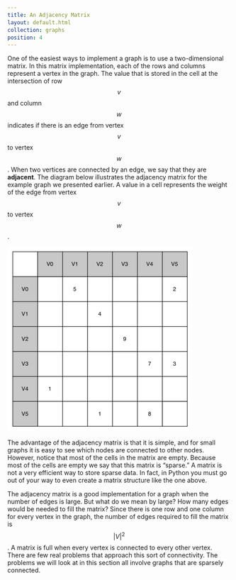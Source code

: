 ```yaml
---
title: An Adjacency Matrix
layout: default.html
collection: graphs
position: 4
---
```


One of the easiest ways to implement a graph is to use a two-dimensional
matrix. In this matrix implementation, each of the rows and columns
represent a vertex in the graph. The value that is stored in the cell at
the intersection of row $$v$$ and column $$w$$ indicates if there is an
edge from vertex $$v$$ to vertex $$w$$. When two vertices are connected
by an edge, we say that they are **adjacent**. The diagram below
illustrates the adjacency matrix for the example graph we presented
earlier. A value in a cell represents the weight of the edge from vertex
$$v$$ to vertex $$w$$.

![An adjacency matrix representation for a graph](figures/adjacency-matrix.png)

The advantage of the adjacency matrix is that it is simple, and for
small graphs it is easy to see which nodes are connected to other nodes.
However, notice that most of the cells in the matrix are empty. Because
most of the cells are empty we say that this matrix is “sparse.” A
matrix is not a very efficient way to store sparse data. In fact, in
Python you must go out of your way to even create a matrix structure
like the one above.

The adjacency matrix is a good implementation for a graph when the
number of edges is large. But what do we mean by large? How many edges
would be needed to fill the matrix? Since there is one row and one
column for every vertex in the graph, the number of edges required to
fill the matrix is $$|V|^2$$. A matrix is full when every vertex is
connected to every other vertex. There are few real problems that
approach this sort of connectivity. The problems we will look at in this
section all involve graphs that are sparsely connected.
